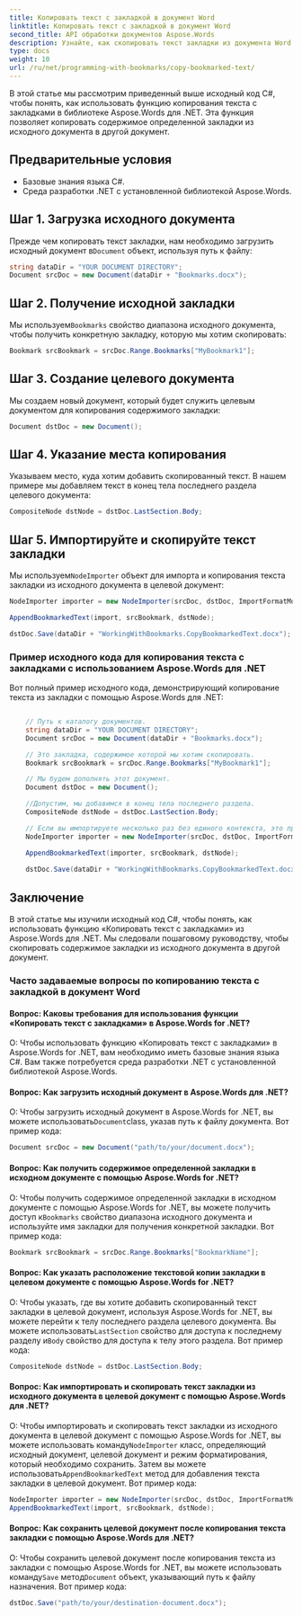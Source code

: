 ```yaml
---
title: Копировать текст с закладкой в документ Word
linktitle: Копировать текст с закладкой в документ Word
second_title: API обработки документов Aspose.Words
description: Узнайте, как скопировать текст закладки из документа Word в другой документ с помощью Aspose.Words для .NET.
type: docs
weight: 10
url: /ru/net/programming-with-bookmarks/copy-bookmarked-text/
---
```


В этой статье мы рассмотрим приведенный выше исходный код C#, чтобы понять, как использовать функцию копирования текста с закладками в библиотеке Aspose.Words для .NET. Эта функция позволяет копировать содержимое определенной закладки из исходного документа в другой документ.

## Предварительные условия

- Базовые знания языка C#.
- Среда разработки .NET с установленной библиотекой Aspose.Words.

## Шаг 1. Загрузка исходного документа

 Прежде чем копировать текст закладки, нам необходимо загрузить исходный документ в`Document` объект, используя путь к файлу:

```csharp
string dataDir = "YOUR DOCUMENT DIRECTORY";
Document srcDoc = new Document(dataDir + "Bookmarks.docx");
```

## Шаг 2. Получение исходной закладки

 Мы используем`Bookmarks` свойство диапазона исходного документа, чтобы получить конкретную закладку, которую мы хотим скопировать:

```csharp
Bookmark srcBookmark = srcDoc.Range.Bookmarks["MyBookmark1"];
```

## Шаг 3. Создание целевого документа

Мы создаем новый документ, который будет служить целевым документом для копирования содержимого закладки:

```csharp
Document dstDoc = new Document();
```

## Шаг 4. Указание места копирования

Указываем место, куда хотим добавить скопированный текст. В нашем примере мы добавляем текст в конец тела последнего раздела целевого документа:

```csharp
CompositeNode dstNode = dstDoc.LastSection.Body;
```

## Шаг 5. Импортируйте и скопируйте текст закладки

 Мы используем`NodeImporter` объект для импорта и копирования текста закладки из исходного документа в целевой документ:

```csharp
NodeImporter importer = new NodeImporter(srcDoc, dstDoc, ImportFormatMode.KeepSourceFormatting);

AppendBookmarkedText(import, srcBookmark, dstNode);

dstDoc.Save(dataDir + "WorkingWithBookmarks.CopyBookmarkedText.docx");
```

### Пример исходного кода для копирования текста с закладками с использованием Aspose.Words для .NET

Вот полный пример исходного кода, демонстрирующий копирование текста из закладки с помощью Aspose.Words для .NET:

```csharp

	// Путь к каталогу документов.
	string dataDir = "YOUR DOCUMENT DIRECTORY";
	Document srcDoc = new Document(dataDir + "Bookmarks.docx");

	// Это закладка, содержимое которой мы хотим скопировать.
	Bookmark srcBookmark = srcDoc.Range.Bookmarks["MyBookmark1"];

	// Мы будем дополнять этот документ.
	Document dstDoc = new Document();

	//Допустим, мы добавимся в конец тела последнего раздела.
	CompositeNode dstNode = dstDoc.LastSection.Body;

	// Если вы импортируете несколько раз без единого контекста, это приведет к созданию множества стилей.
	NodeImporter importer = new NodeImporter(srcDoc, dstDoc, ImportFormatMode.KeepSourceFormatting);

	AppendBookmarkedText(importer, srcBookmark, dstNode);
	
	dstDoc.Save(dataDir + "WorkingWithBookmarks.CopyBookmarkedText.docx");

```

## Заключение

В этой статье мы изучили исходный код C#, чтобы понять, как использовать функцию «Копировать текст с закладками» из Aspose.Words для .NET. Мы следовали пошаговому руководству, чтобы скопировать содержимое закладки из исходного документа в другой документ.

### Часто задаваемые вопросы по копированию текста с закладкой в документ Word

#### Вопрос: Каковы требования для использования функции «Копировать текст с закладками» в Aspose.Words for .NET?

О: Чтобы использовать функцию «Копировать текст с закладками» в Aspose.Words for .NET, вам необходимо иметь базовые знания языка C#. Вам также потребуется среда разработки .NET с установленной библиотекой Aspose.Words.

#### Вопрос: Как загрузить исходный документ в Aspose.Words для .NET?

 О: Чтобы загрузить исходный документ в Aspose.Words for .NET, вы можете использовать`Document`class, указав путь к файлу документа. Вот пример кода:

```csharp
Document srcDoc = new Document("path/to/your/document.docx");
```

#### Вопрос: Как получить содержимое определенной закладки в исходном документе с помощью Aspose.Words for .NET?

 О: Чтобы получить содержимое определенной закладки в исходном документе с помощью Aspose.Words for .NET, вы можете получить доступ к`Bookmarks` свойство диапазона исходного документа и используйте имя закладки для получения конкретной закладки. Вот пример кода:

```csharp
Bookmark srcBookmark = srcDoc.Range.Bookmarks["BookmarkName"];
```

#### Вопрос: Как указать расположение текстовой копии закладки в целевом документе с помощью Aspose.Words for .NET?

 О: Чтобы указать, где вы хотите добавить скопированный текст закладки в целевой документ, используя Aspose.Words for .NET, вы можете перейти к телу последнего раздела целевого документа. Вы можете использовать`LastSection` свойство для доступа к последнему разделу и`Body` свойство для доступа к телу этого раздела. Вот пример кода:

```csharp
CompositeNode dstNode = dstDoc.LastSection.Body;
```

#### Вопрос: Как импортировать и скопировать текст закладки из исходного документа в целевой документ с помощью Aspose.Words для .NET?

О: Чтобы импортировать и скопировать текст закладки из исходного документа в целевой документ с помощью Aspose.Words for .NET, вы можете использовать команду`NodeImporter` класс, определяющий исходный документ, целевой документ и режим форматирования, который необходимо сохранить. Затем вы можете использовать`AppendBookmarkedText` метод для добавления текста закладки в целевой документ. Вот пример кода:

```csharp
NodeImporter importer = new NodeImporter(srcDoc, dstDoc, ImportFormatMode.KeepSourceFormatting);
AppendBookmarkedText(import, srcBookmark, dstNode);
```

#### Вопрос: Как сохранить целевой документ после копирования текста закладки с помощью Aspose.Words для .NET?

 О: Чтобы сохранить целевой документ после копирования текста из закладки с помощью Aspose.Words for .NET, вы можете использовать команду`Save` метод`Document` объект, указывающий путь к файлу назначения. Вот пример кода:

```csharp
dstDoc.Save("path/to/your/destination-document.docx");
```